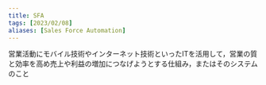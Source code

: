 ```yaml
---
title: SFA
tags: [2023/02/08]
aliases: [Sales Force Automation]
---
```


営業活動にモバイル技術やインターネット技術といったITを活用して，営業の質と効率を高め売上や利益の増加につなげようとする仕組み，またはそのシステムのこと